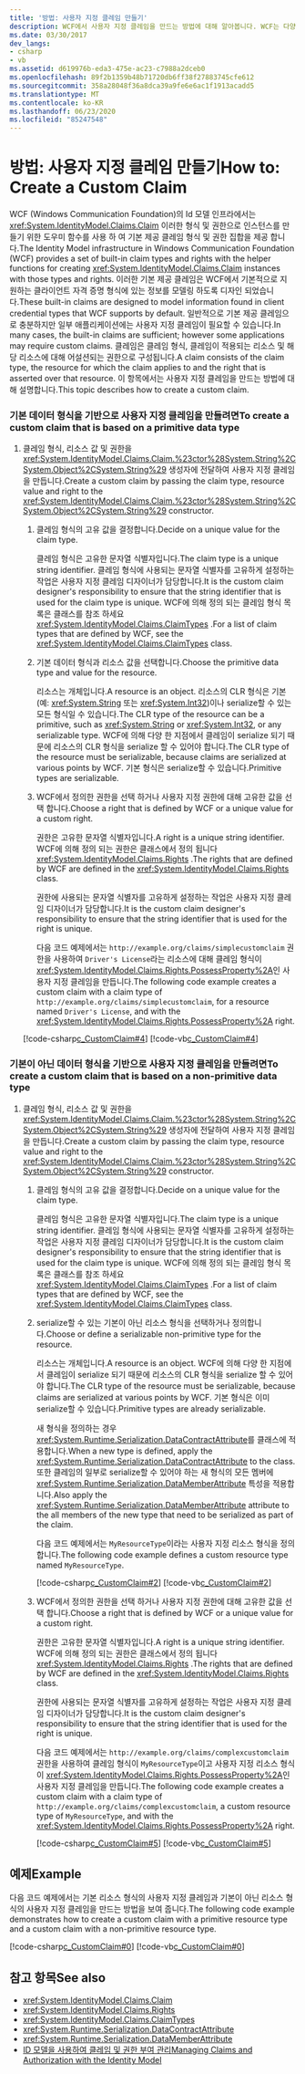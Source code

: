 ```yaml
---
title: '방법: 사용자 지정 클레임 만들기'
description: WCF에서 사용자 지정 클레임을 만드는 방법에 대해 알아봅니다. WCF는 다양 한 기본 제공 클레임을 지원 하 고 일부 응용 프로그램에는 사용자 지정 클레임이 필요할 수 있습니다.
ms.date: 03/30/2017
dev_langs:
- csharp
- vb
ms.assetid: d619976b-eda3-475e-ac23-c7988a2dceb0
ms.openlocfilehash: 89f2b1359b48b71720db6ff38f27883745cfe612
ms.sourcegitcommit: 358a28048f36a8dca39a9fe6e6ac1f1913acadd5
ms.translationtype: MT
ms.contentlocale: ko-KR
ms.lasthandoff: 06/23/2020
ms.locfileid: "85247548"
---
```

# <a name="how-to-create-a-custom-claim"></a><span data-ttu-id="81eeb-104">방법: 사용자 지정 클레임 만들기</span><span class="sxs-lookup"><span data-stu-id="81eeb-104">How to: Create a Custom Claim</span></span>
<span data-ttu-id="81eeb-105">WCF (Windows Communication Foundation)의 Id 모델 인프라에서는 <xref:System.IdentityModel.Claims.Claim> 이러한 형식 및 권한으로 인스턴스를 만들기 위한 도우미 함수를 사용 하 여 기본 제공 클레임 형식 및 권한 집합을 제공 합니다.</span><span class="sxs-lookup"><span data-stu-id="81eeb-105">The Identity Model infrastructure in Windows Communication Foundation (WCF) provides a set of built-in claim types and rights with the helper functions for creating <xref:System.IdentityModel.Claims.Claim> instances with those types and rights.</span></span> <span data-ttu-id="81eeb-106">이러한 기본 제공 클레임은 WCF에서 기본적으로 지 원하는 클라이언트 자격 증명 형식에 있는 정보를 모델링 하도록 디자인 되었습니다.</span><span class="sxs-lookup"><span data-stu-id="81eeb-106">These built-in claims are designed to model information found in client credential types that WCF supports by default.</span></span> <span data-ttu-id="81eeb-107">일반적으로 기본 제공 클레임으로 충분하지만 일부 애플리케이션에는 사용자 지정 클레임이 필요할 수 있습니다.</span><span class="sxs-lookup"><span data-stu-id="81eeb-107">In many cases, the built-in claims are sufficient; however some applications may require custom claims.</span></span> <span data-ttu-id="81eeb-108">클레임은 클레임 형식, 클레임이 적용되는 리소스 및 해당 리소스에 대해 어설션되는 권한으로 구성됩니다.</span><span class="sxs-lookup"><span data-stu-id="81eeb-108">A claim consists of the claim type, the resource for which the claim applies to and the right that is asserted over that resource.</span></span> <span data-ttu-id="81eeb-109">이 항목에서는 사용자 지정 클레임을 만드는 방법에 대해 설명합니다.</span><span class="sxs-lookup"><span data-stu-id="81eeb-109">This topic describes how to create a custom claim.</span></span>  
  
### <a name="to-create-a-custom-claim-that-is-based-on-a-primitive-data-type"></a><span data-ttu-id="81eeb-110">기본 데이터 형식을 기반으로 사용자 지정 클레임을 만들려면</span><span class="sxs-lookup"><span data-stu-id="81eeb-110">To create a custom claim that is based on a primitive data type</span></span>  
  
1. <span data-ttu-id="81eeb-111">클레임 형식, 리소스 값 및 권한을 <xref:System.IdentityModel.Claims.Claim.%23ctor%28System.String%2CSystem.Object%2CSystem.String%29> 생성자에 전달하여 사용자 지정 클레임을 만듭니다.</span><span class="sxs-lookup"><span data-stu-id="81eeb-111">Create a custom claim by passing the claim type, resource value and right to the <xref:System.IdentityModel.Claims.Claim.%23ctor%28System.String%2CSystem.Object%2CSystem.String%29> constructor.</span></span>  
  
    1. <span data-ttu-id="81eeb-112">클레임 형식의 고유 값을 결정합니다.</span><span class="sxs-lookup"><span data-stu-id="81eeb-112">Decide on a unique value for the claim type.</span></span>  
  
         <span data-ttu-id="81eeb-113">클레임 형식은 고유한 문자열 식별자입니다.</span><span class="sxs-lookup"><span data-stu-id="81eeb-113">The claim type is a unique string identifier.</span></span> <span data-ttu-id="81eeb-114">클레임 형식에 사용되는 문자열 식별자를 고유하게 설정하는 작업은 사용자 지정 클레임 디자이너가 담당합니다.</span><span class="sxs-lookup"><span data-stu-id="81eeb-114">It is the custom claim designer's responsibility to ensure that the string identifier that is used for the claim type is unique.</span></span> <span data-ttu-id="81eeb-115">WCF에 의해 정의 되는 클레임 형식 목록은 클래스를 참조 하세요 <xref:System.IdentityModel.Claims.ClaimTypes> .</span><span class="sxs-lookup"><span data-stu-id="81eeb-115">For a list of claim types that are defined by WCF, see the <xref:System.IdentityModel.Claims.ClaimTypes> class.</span></span>  
  
    2. <span data-ttu-id="81eeb-116">기본 데이터 형식과 리소스 값을 선택합니다.</span><span class="sxs-lookup"><span data-stu-id="81eeb-116">Choose the primitive data type and value for the resource.</span></span>  
  
         <span data-ttu-id="81eeb-117">리소스는 개체입니다.</span><span class="sxs-lookup"><span data-stu-id="81eeb-117">A resource is an object.</span></span> <span data-ttu-id="81eeb-118">리소스의 CLR 형식은 기본(예: <xref:System.String> 또는 <xref:System.Int32>)이나 serialize할 수 있는 모든 형식일 수 있습니다.</span><span class="sxs-lookup"><span data-stu-id="81eeb-118">The CLR type of the resource can be a primitive, such as <xref:System.String> or <xref:System.Int32>, or any serializable type.</span></span> <span data-ttu-id="81eeb-119">WCF에 의해 다양 한 지점에서 클레임이 serialize 되기 때문에 리소스의 CLR 형식을 serialize 할 수 있어야 합니다.</span><span class="sxs-lookup"><span data-stu-id="81eeb-119">The CLR type of the resource must be serializable, because claims are serialized at various points by WCF.</span></span> <span data-ttu-id="81eeb-120">기본 형식은 serialize할 수 있습니다.</span><span class="sxs-lookup"><span data-stu-id="81eeb-120">Primitive types are serializable.</span></span>  
  
    3. <span data-ttu-id="81eeb-121">WCF에서 정의한 권한을 선택 하거나 사용자 지정 권한에 대해 고유한 값을 선택 합니다.</span><span class="sxs-lookup"><span data-stu-id="81eeb-121">Choose a right that is defined by WCF or a unique value for a custom right.</span></span>  
  
         <span data-ttu-id="81eeb-122">권한은 고유한 문자열 식별자입니다.</span><span class="sxs-lookup"><span data-stu-id="81eeb-122">A right is a unique string identifier.</span></span> <span data-ttu-id="81eeb-123">WCF에 의해 정의 되는 권한은 클래스에서 정의 됩니다 <xref:System.IdentityModel.Claims.Rights> .</span><span class="sxs-lookup"><span data-stu-id="81eeb-123">The rights that are defined by WCF are defined in the <xref:System.IdentityModel.Claims.Rights> class.</span></span>  
  
         <span data-ttu-id="81eeb-124">권한에 사용되는 문자열 식별자를 고유하게 설정하는 작업은 사용자 지정 클레임 디자이너가 담당합니다.</span><span class="sxs-lookup"><span data-stu-id="81eeb-124">It is the custom claim designer's responsibility to ensure that the string identifier that is used for the right is unique.</span></span>  
  
         <span data-ttu-id="81eeb-125">다음 코드 예제에서는 `http://example.org/claims/simplecustomclaim` 권한을 사용하여 `Driver's License`라는 리소스에 대해 클레임 형식이 <xref:System.IdentityModel.Claims.Rights.PossessProperty%2A>인 사용자 지정 클레임을 만듭니다.</span><span class="sxs-lookup"><span data-stu-id="81eeb-125">The following code example creates a custom claim with a claim type of `http://example.org/claims/simplecustomclaim`, for a resource named `Driver's License`, and with the <xref:System.IdentityModel.Claims.Rights.PossessProperty%2A> right.</span></span>  
  
     [!code-csharp[c_CustomClaim#4](../../../../samples/snippets/csharp/VS_Snippets_CFX/c_customclaim/cs/c_customclaim.cs#4)]
     [!code-vb[c_CustomClaim#4](../../../../samples/snippets/visualbasic/VS_Snippets_CFX/c_customclaim/vb/c_customclaim.vb#4)]  
  
### <a name="to-create-a-custom-claim-that-is-based-on-a-non-primitive-data-type"></a><span data-ttu-id="81eeb-126">기본이 아닌 데이터 형식을 기반으로 사용자 지정 클레임을 만들려면</span><span class="sxs-lookup"><span data-stu-id="81eeb-126">To create a custom claim that is based on a non-primitive data type</span></span>  
  
1. <span data-ttu-id="81eeb-127">클레임 형식, 리소스 값 및 권한을 <xref:System.IdentityModel.Claims.Claim.%23ctor%28System.String%2CSystem.Object%2CSystem.String%29> 생성자에 전달하여 사용자 지정 클레임을 만듭니다.</span><span class="sxs-lookup"><span data-stu-id="81eeb-127">Create a custom claim by passing the claim type, resource value and right to the <xref:System.IdentityModel.Claims.Claim.%23ctor%28System.String%2CSystem.Object%2CSystem.String%29> constructor.</span></span>  
  
    1. <span data-ttu-id="81eeb-128">클레임 형식의 고유 값을 결정합니다.</span><span class="sxs-lookup"><span data-stu-id="81eeb-128">Decide on a unique value for the claim type.</span></span>  
  
         <span data-ttu-id="81eeb-129">클레임 형식은 고유한 문자열 식별자입니다.</span><span class="sxs-lookup"><span data-stu-id="81eeb-129">The claim type is a unique string identifier.</span></span> <span data-ttu-id="81eeb-130">클레임 형식에 사용되는 문자열 식별자를 고유하게 설정하는 작업은 사용자 지정 클레임 디자이너가 담당합니다.</span><span class="sxs-lookup"><span data-stu-id="81eeb-130">It is the custom claim designer's responsibility to ensure that the string identifier that is used for the claim type is unique.</span></span> <span data-ttu-id="81eeb-131">WCF에 의해 정의 되는 클레임 형식 목록은 클래스를 참조 하세요 <xref:System.IdentityModel.Claims.ClaimTypes> .</span><span class="sxs-lookup"><span data-stu-id="81eeb-131">For a list of claim types that are defined by WCF, see the <xref:System.IdentityModel.Claims.ClaimTypes> class.</span></span>  
  
    2. <span data-ttu-id="81eeb-132">serialize할 수 있는 기본이 아닌 리소스 형식을 선택하거나 정의합니다.</span><span class="sxs-lookup"><span data-stu-id="81eeb-132">Choose or define a serializable non-primitive type for the resource.</span></span>  
  
         <span data-ttu-id="81eeb-133">리소스는 개체입니다.</span><span class="sxs-lookup"><span data-stu-id="81eeb-133">A resource is an object.</span></span> <span data-ttu-id="81eeb-134">WCF에 의해 다양 한 지점에서 클레임이 serialize 되기 때문에 리소스의 CLR 형식을 serialize 할 수 있어야 합니다.</span><span class="sxs-lookup"><span data-stu-id="81eeb-134">The CLR type of the resource must be serializable, because claims are serialized at various points by WCF.</span></span> <span data-ttu-id="81eeb-135">기본 형식은 이미 serialize할 수 있습니다.</span><span class="sxs-lookup"><span data-stu-id="81eeb-135">Primitive types are already serializable.</span></span>  
  
         <span data-ttu-id="81eeb-136">새 형식을 정의하는 경우 <xref:System.Runtime.Serialization.DataContractAttribute>를 클래스에 적용합니다.</span><span class="sxs-lookup"><span data-stu-id="81eeb-136">When a new type is defined, apply the <xref:System.Runtime.Serialization.DataContractAttribute> to the class.</span></span> <span data-ttu-id="81eeb-137">또한 클레임의 일부로 serialize할 수 있어야 하는 새 형식의 모든 멤버에 <xref:System.Runtime.Serialization.DataMemberAttribute> 특성을 적용합니다.</span><span class="sxs-lookup"><span data-stu-id="81eeb-137">Also apply the <xref:System.Runtime.Serialization.DataMemberAttribute> attribute to the all members of the new type that need to be serialized as part of the claim.</span></span>  
  
         <span data-ttu-id="81eeb-138">다음 코드 예제에서는 `MyResourceType`이라는 사용자 지정 리소스 형식을 정의합니다.</span><span class="sxs-lookup"><span data-stu-id="81eeb-138">The following code example defines a custom resource type named `MyResourceType`.</span></span>  
  
         [!code-csharp[c_CustomClaim#2](../../../../samples/snippets/csharp/VS_Snippets_CFX/c_customclaim/cs/c_customclaim.cs#2)]
         [!code-vb[c_CustomClaim#2](../../../../samples/snippets/visualbasic/VS_Snippets_CFX/c_customclaim/vb/c_customclaim.vb#2)]
  
    3. <span data-ttu-id="81eeb-139">WCF에서 정의한 권한을 선택 하거나 사용자 지정 권한에 대해 고유한 값을 선택 합니다.</span><span class="sxs-lookup"><span data-stu-id="81eeb-139">Choose a right that is defined by WCF or a unique value for a custom right.</span></span>  
  
         <span data-ttu-id="81eeb-140">권한은 고유한 문자열 식별자입니다.</span><span class="sxs-lookup"><span data-stu-id="81eeb-140">A right is a unique string identifier.</span></span> <span data-ttu-id="81eeb-141">WCF에 의해 정의 되는 권한은 클래스에서 정의 됩니다 <xref:System.IdentityModel.Claims.Rights> .</span><span class="sxs-lookup"><span data-stu-id="81eeb-141">The rights that are defined by WCF are defined in the <xref:System.IdentityModel.Claims.Rights> class.</span></span>  
  
         <span data-ttu-id="81eeb-142">권한에 사용되는 문자열 식별자를 고유하게 설정하는 작업은 사용자 지정 클레임 디자이너가 담당합니다.</span><span class="sxs-lookup"><span data-stu-id="81eeb-142">It is the custom claim designer's responsibility to ensure that the string identifier that is used for the right is unique.</span></span>  
  
         <span data-ttu-id="81eeb-143">다음 코드 예제에서는 `http://example.org/claims/complexcustomclaim` 권한을 사용하여 클레임 형식이 `MyResourceType`이고 사용자 지정 리소스 형식이 <xref:System.IdentityModel.Claims.Rights.PossessProperty%2A>인 사용자 지정 클레임을 만듭니다.</span><span class="sxs-lookup"><span data-stu-id="81eeb-143">The following code example creates a custom claim with a claim type of `http://example.org/claims/complexcustomclaim`, a custom resource type of `MyResourceType`, and with the <xref:System.IdentityModel.Claims.Rights.PossessProperty%2A> right.</span></span>  
  
         [!code-csharp[c_CustomClaim#5](../../../../samples/snippets/csharp/VS_Snippets_CFX/c_customclaim/cs/c_customclaim.cs#5)]
         [!code-vb[c_CustomClaim#5](../../../../samples/snippets/visualbasic/VS_Snippets_CFX/c_customclaim/vb/c_customclaim.vb#5)]
  
## <a name="example"></a><span data-ttu-id="81eeb-144">예제</span><span class="sxs-lookup"><span data-stu-id="81eeb-144">Example</span></span>  
 <span data-ttu-id="81eeb-145">다음 코드 예제에서는 기본 리소스 형식의 사용자 지정 클레임과 기본이 아닌 리소스 형식의 사용자 지정 클레임을 만드는 방법을 보여 줍니다.</span><span class="sxs-lookup"><span data-stu-id="81eeb-145">The following code example demonstrates how to create a custom claim with a primitive resource type and a custom claim with a non-primitive resource type.</span></span>  
  
 [!code-csharp[c_CustomClaim#0](../../../../samples/snippets/csharp/VS_Snippets_CFX/c_customclaim/cs/c_customclaim.cs#0)]
 [!code-vb[c_CustomClaim#0](../../../../samples/snippets/visualbasic/VS_Snippets_CFX/c_customclaim/vb/c_customclaim.vb#0)]  
  
## <a name="see-also"></a><span data-ttu-id="81eeb-146">참고 항목</span><span class="sxs-lookup"><span data-stu-id="81eeb-146">See also</span></span>

- <xref:System.IdentityModel.Claims.Claim>
- <xref:System.IdentityModel.Claims.Rights>
- <xref:System.IdentityModel.Claims.ClaimTypes>
- <xref:System.Runtime.Serialization.DataContractAttribute>
- <xref:System.Runtime.Serialization.DataMemberAttribute>
- [<span data-ttu-id="81eeb-147">ID 모델을 사용하여 클레임 및 권한 부여 관리</span><span class="sxs-lookup"><span data-stu-id="81eeb-147">Managing Claims and Authorization with the Identity Model</span></span>](../feature-details/managing-claims-and-authorization-with-the-identity-model.md)
